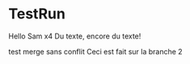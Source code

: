 # TestRun
Hello Sam x4
Du texte, encore du texte!

test merge sans conflit
Ceci est fait sur la branche 2
